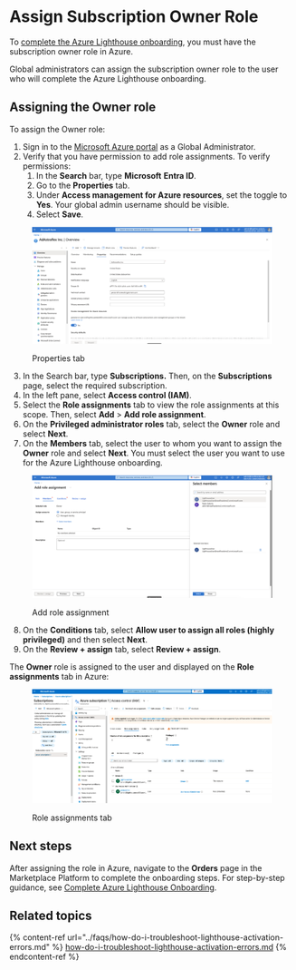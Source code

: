 # Assign Subscription Owner Role

To [complete the Azure Lighthouse onboarding](complete-the-azure-lighthouse-onboarding.md), you must have the subscription owner role in Azure.&#x20;

Global administrators can assign the subscription owner role to the user who will complete the Azure Lighthouse onboarding.&#x20;

## Assigning the Owner role

To assign the Owner role:

1. Sign in to the [Microsoft Azure portal](https://portal.azure.com/) as a Global Administrator.
2. Verify that you have permission to add role assignments. To verify permissions:&#x20;
   1. In the **Search** bar, type **Microsoft** **Entra ID**.
   2. Go to the **Properties** tab.
   3. Under **Access management for Azure resources**, set the toggle to **Yes**. Your global admin username should be visible.
   4. Select **Save**.&#x20;

<div data-with-frame="true"><figure><img src="../../../.gitbook/assets/image-20240927-093838 (1).png" alt=""><figcaption><p>Properties tab</p></figcaption></figure></div>

3. In the Search bar, type **Subscriptions.** Then, on the **Subscriptions** page, select the required subscription.
4. In the left pane, select **Access control (IAM)**.
5. Select the **Role assignments** tab to view the role assignments at this scope. Then, select **Add** > **Add role assignment**.
6. On the **Privileged administrator roles** tab, select the **Owner** role and select **Next**.
7. On the **Members** tab, select the user to whom you want to assign the **Owner** role and select **Next**. You must select the user you want to use for the Azure Lighthouse onboarding.&#x20;

<div data-with-frame="true"><figure><img src="../../../.gitbook/assets/image-20240927-094626.png" alt=""><figcaption><p>Add role assignment</p></figcaption></figure></div>

8. On the **Conditions** tab, select **Allow user to assign all roles (highly privileged)** and then select **Next**.
9. On the **Review + assign** tab, select **Review + assign**.&#x20;

The **Owner** role is assigned to the user and displayed on the **Role assignments** tab in Azure:

<div data-with-frame="true"><figure><img src="../../../.gitbook/assets/image-20240927-085405.png" alt=""><figcaption><p>Role assignments tab</p></figcaption></figure></div>

## Next steps

After assigning the role in Azure, navigate to the **Orders** page in the Marketplace Platform to complete the onboarding steps. For step-by-step guidance, see [Complete Azure Lighthouse Onboarding](complete-the-azure-lighthouse-onboarding.md).&#x20;

## Related topics

{% content-ref url="../faqs/how-do-i-troubleshoot-lighthouse-activation-errors.md" %}
[how-do-i-troubleshoot-lighthouse-activation-errors.md](../faqs/how-do-i-troubleshoot-lighthouse-activation-errors.md)
{% endcontent-ref %}
